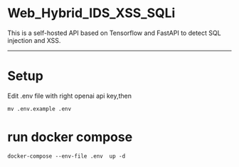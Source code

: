 # Web_Hybrid_IDS_XSS_SQLi

This is a self-hosted API based on Tensorflow and FastAPI to detect SQL injection and XSS.

---

# Setup

Edit .env file with right openai api key,then

```
mv .env.example .env
```

# run docker compose

```
docker-compose --env-file .env  up -d 
```
